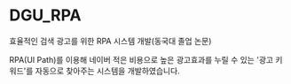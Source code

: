 # DGU_RPA
효율적인 검색 광고를 위한 RPA 시스템 개발(동국대 졸업 논문)

RPA(UI Path)를 이용해 네이버 적은 비용으로 높은 광고효과를 누릴 수 있는 '광고 키워드'를 자동으로 찾아주는 시스템을 개발하였습니다.
